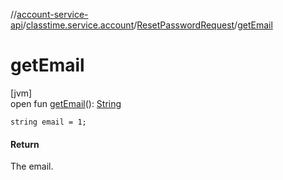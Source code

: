 //[account-service-api](../../../index.md)/[classtime.service.account](../index.md)/[ResetPasswordRequest](index.md)/[getEmail](get-email.md)

# getEmail

[jvm]\
open fun [getEmail](get-email.md)(): [String](https://docs.oracle.com/javase/8/docs/api/java/lang/String.html)

`string email = 1;`

#### Return

The email.
